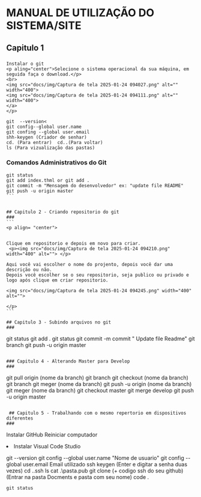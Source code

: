 # MANUAL DE UTILIZAÇÃO DO SISTEMA/SITE
## Capitulo 1
###
```
Instalar o git
<p aling="center">Selecione o sistema operacional da sua máquina, em seguida faça o download.</p>
<br>
<img src="docs/img/Captura de tela 2025-01-24 094027.png" alt="" width="400"> 
<img src="docs/img/Captura de tela 2025-01-24 094111.png" alt="" width="400"> 
</a> 
</p>
    
git  --version<
git config--global user.name
git confing --global user.email
shh-keygen (Criador de senhar)
cd. (Para entrar)  cd..(Para voltar)
ls (Para vizualização das pastas)
```



### Comandos Administrativos do Git
````
git status
git add index.thml or git add .
git commit -m "Mensagem do desenvolvedor" ex: "update file README"
git push -u origin master
```


## Capitulo 2 - Criando repositorio do git 
###
```
<p align= "center"> 


Clique em repositorio e depois em novo para criar.
 <p><img src="docs/img/Captura de tela 2025-01-24 094210.png" width="400" alt=""> </p>

Aqui você vai escolher o nome do projento, depois você dar uma descrição ou não.
Depois você escolher se o seu repositorio, seja publico ou privado e logo após clique em criar repositorio.

<img src="docs/img/Captura de tela 2025-01-24 094245.png" width="400" alt="">

</p>
```

## Capitulo 3 - Subindo arquivos no git 
###
````
 git status 
 git add . 
 git status 
 git commit -m commit " Update file Readme"
 git branch git push -u origin master
```

### Capitulo 4 - Alterando Master para Develop
###
```
 git pull origin (nome da branch) 
 git branch
 git checkout (nome da branch)
 git branch
 git meger (nome da branch)
 git push -u origin (nome da branch)
 git meger (nome da branch)
 git checkout master
 git merge develop
 git push -u origin master
```

 ## Capitulo 5 - Trabalhando com o mesmo repertorio em dispositivos diferentes  
###
```
 Instalar GitHub
Reiniciar computador
<li> Instalar Visual Code Studio
 
git --version
git config --global user.name "Nome de usuario"
git config --global user.email Email utilizado
ssh keygen (Enter e digitar a senha duas vezes)
cd .\.ssh
ls
cat .\pasta.pub
git clone (+ codigo ssh do seu github)
(Entrar na pasta Docments e pasta com seu nome)
code .

`git status`
```